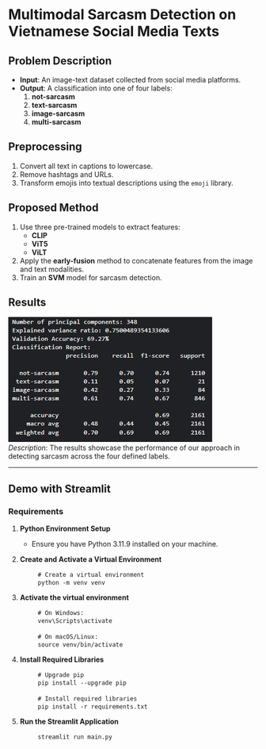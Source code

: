 # Multimodal Sarcasm Detection on Vietnamese Social Media Texts

## Problem Description
- **Input**: An image-text dataset collected from social media platforms.  
- **Output**: A classification into one of four labels:
  1. **not-sarcasm**
  2. **text-sarcasm**
  3. **image-sarcasm**
  4. **multi-sarcasm**

## Preprocessing
1. Convert all text in captions to lowercase.  
2. Remove hashtags and URLs.  
3. Transform emojis into textual descriptions using the `emoji` library.

## Proposed Method
1. Use three pre-trained models to extract features:
   - **CLIP**
   - **ViT5**
   - **ViLT**
2. Apply the **early-fusion** method to concatenate features from the image and text modalities.  
3. Train an **SVM** model for sarcasm detection.  

## Results
![Detection Results](./resource/Screenshot%202024-12-04%20163423.png)  
*Description*: The results showcase the performance of our approach in detecting sarcasm across the four defined labels.

---

## Demo with Streamlit

### Requirements
1. **Python Environment Setup**
   - Ensure you have Python 3.11.9 installed on your machine.

2. **Create and Activate a Virtual Environment**
     ```
          # Create a virtual environment
          python -m venv venv
     ```
3. **Activate the virtual environment**
     ```
          # On Windows:
          venv\Scripts\activate

          # On macOS/Linux:
          source venv/bin/activate
     ```
4. **Install Required Libraries**
     ```
          # Upgrade pip
          pip install --upgrade pip

          # Install required libraries
          pip install -r requirements.txt
     ```
5. **Run the Streamlit Application**
     ```
          streamlit run main.py
     ```
     

